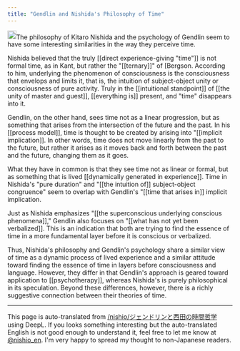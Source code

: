 ```yaml
---
title: "Gendlin and Nishida's Philosophy of Time"
---
```


<img src='https://scrapbox.io/api/pages/nishio-en/claude/icon' alt='claude.icon' height="19.5"/>The philosophy of Kitaro Nishida and the psychology of Gendlin seem to have some interesting similarities in the way they perceive time.

Nishida believed that the truly [[direct experience-giving "time"]] is not formal time, as in Kant, but rather the "[[ternary]]" of [Bergson. According to him, underlying the phenomenon of consciousness is the consciousness that envelops and limits it, that is, the intuition of subject-object unity or consciousness of pure activity. Truly in the [[intuitional standpoint]] of [[the unity of master and guest]], [[everything is]] present, and "time" disappears into it.

Gendlin, on the other hand, sees time not as a linear progression, but as something that arises from the intersection of the future and the past. In his [[process model]], time is thought to be created by arising into "[[implicit implication]]. In other words, time does not move linearly from the past to the future, but rather it arises as it moves back and forth between the past and the future, changing them as it goes.

What they have in common is that they see time not as linear or formal, but as something that is lived [[dynamically generated in experience]]. Time in Nishida's "pure duration" and "[[the intuition of]] subject-object congruence" seem to overlap with Gendlin's "[[time that arises in]] implicit implication.

Just as Nishida emphasizes "[[the superconscious underlying conscious phenomena]]," Gendlin also focuses on "[[what has not yet been verbalized]]. This is an indication that both are trying to find the essence of time in a more fundamental layer before it is conscious or verbalized.

Thus, Nishida's philosophy and Gendlin's psychology share a similar view of time as a dynamic process of lived experience and a similar attitude toward finding the essence of time in layers before consciousness and language. However, they differ in that Gendlin's approach is geared toward application to [[psychotherapy]], whereas Nishida's is purely philosophical in its speculation. Beyond these differences, however, there is a richly suggestive connection between their theories of time.

---
This page is auto-translated from [/nishio/ジェンドリンと西田の時間哲学](https://scrapbox.io/nishio/ジェンドリンと西田の時間哲学) using DeepL. If you looks something interesting but the auto-translated English is not good enough to understand it, feel free to let me know at [@nishio_en](https://twitter.com/nishio_en). I'm very happy to spread my thought to non-Japanese readers.